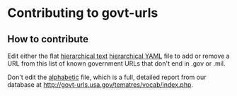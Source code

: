 # Contributing to govt-urls

## How to contribute

Edit either the flat [hierarchical text](/government-urls-hierarchical-list.txt) [hierarchical YAML](/government-urls-hierarchical-list.yaml) file to add or remove a URL from this list of known government URLs that don't end in .gov or .mil. 

Don't edit the [alphabetic](/government-urls-alphabetic-list.txt) file, which is a full, detailed report from our database at <http://govt-urls.usa.gov/tematres/vocab/index.php>.
